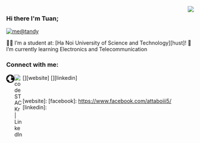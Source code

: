 <img align='right' src="https://github-readme-stats.vercel.app/api?username=TuanND0510&show_icons=true">

### Hi there I'm Tuan;

[![me@tandy](https://img.shields.io/static/v1?label=me@tandy&message=%20&color=red&logo=gmail&style=flat-square&logoColor=white)](mailto:tuan.nd0510@gmail.com)
  
👨‍🎓 I’m a student at: [Ha Noi University of Science and Technology][hust]!
🏫 I’m currently learning Electronics and Telecommunication

### Connect with me:

[<img align="left" alt="codeSTACKr.com" width="22px" src="https://raw.githubusercontent.com/iconic/open-iconic/master/svg/globe.svg" />][website]
[<img align="left" alt="codeSTACKr | LinkedIn" width="22px" src="https://cdn.jsdelivr.net/npm/simple-icons@v3/icons/linkedin.svg" />][linkedin]

<br />

[website]: 
[facebook]: https://www.facebook.com/attaboiii5/
[linkedin]: 

